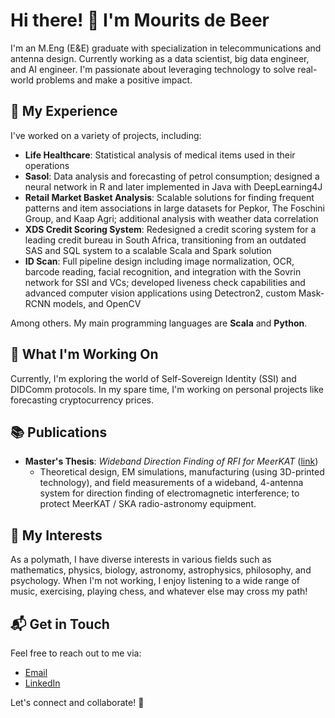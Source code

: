 # Hi there! 👋 I'm Mourits de Beer

I'm an M.Eng (E&E) graduate with specialization in telecommunications and antenna design. Currently working as a data scientist, big data engineer, and AI engineer. I'm passionate about leveraging technology to solve real-world problems and make a positive impact.

## 🚀 My Experience

I've worked on a variety of projects, including:

- **Life Healthcare**: Statistical analysis of medical items used in their operations
- **Sasol**: Data analysis and forecasting of petrol consumption; designed a neural network in R and later implemented in Java with DeepLearning4J
- **Retail Market Basket Analysis**: Scalable solutions for finding frequent patterns and item associations in large datasets for Pepkor, The Foschini Group, and Kaap Agri; additional analysis with weather data correlation
- **XDS Credit Scoring System**: Redesigned a credit scoring system for a leading credit bureau in South Africa, transitioning from an outdated SAS and SQL system to a scalable Scala and Spark solution
- **ID Scan**: Full pipeline design including image normalization, OCR, barcode reading, facial recognition, and integration with the Sovrin network for SSI and VCs; developed liveness check capabilities and advanced computer vision applications using Detectron2, custom Mask-RCNN models, and OpenCV

Among others. My main programming languages are **Scala** and **Python**.

## 🌱 What I'm Working On

Currently, I'm exploring the world of Self-Sovereign Identity (SSI) and DIDComm protocols. In my spare time, I'm working on personal projects like forecasting cryptocurrency prices.

## 📚 Publications

- **Master's Thesis**: *Wideband Direction Finding of RFI for MeerKAT* ([link](https://scholar.sun.ac.za/handle/10019.1/101179))
  - Theoretical design, EM simulations, manufacturing (using 3D-printed technology), and field measurements of a wideband, 4-antenna system for direction finding of electromagnetic interference; to protect MeerKAT / SKA radio-astronomy equipment.

## 🎨 My Interests

As a polymath, I have diverse interests in various fields such as mathematics, physics, biology, astronomy, astrophysics, philosophy, and psychology. When I'm not working, I enjoy listening to a wide range of music, exercising, playing chess, and whatever else may cross my path!

## 📬 Get in Touch

Feel free to reach out to me via:

- [Email](mailto:ff137@proton.me)
- [LinkedIn](https://www.linkedin.com/in/mourits-de-beer-498b56246/)

Let's connect and collaborate! 🚀
